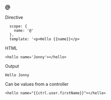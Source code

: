 ### @

Directive 

      scope: {
        name: '@'
      },
      template: '<p>Hello {{name}}</p>
      
HTML

    <hello name='Jonny'></hello>
    
Output

    Hello Jonny
    
Can be values from a controller

    <hello name="{{ctrl.user.firstName}}"></hello>

